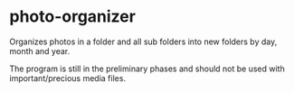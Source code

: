 # photo-organizer
Organizes photos in a folder and all sub folders into new folders by day, month and year. 

The program is still in the preliminary phases and should not be used with important/precious media files.
